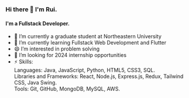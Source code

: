 ### Hi there 👋 I'm Rui.
#### I'm a Fullstack Developer.


- 🔭 I’m currently a graduate student at Northeastern University
- 🌱 I’m currently learning Fullstack Web Development and Flutter
- 😄 I’m interested in problem solving
- 🤔 I’m looking for 2024 internship opportunities
- ⚡ Skills: <br>Languages: Java, JavaScript, Python, HTML5, CSS3, SQL.<br>
Libraries and Frameworks: React, Node.js, Express.js, Redux, Tailwind CSS, Java Swing.
<br>Tools: Git, GitHub, MongoDB, MySQL, AWS.

<!--
**laughtale678/laughtale678** is a ✨ _special_ ✨ repository because its `README.md` (this file) appears on your GitHub profile.

Here are some ideas to get you started:

- 🔭 I’m currently working on ...
- 🌱 I’m currently learning ...
- 👯 I’m looking to collaborate on ...
- 🤔 I’m looking for help with ...
- 💬 Ask me about ...
- 📫 How to reach me: ...
- 😄 Pronouns: ...
- ⚡ Fun fact: ...
-->

